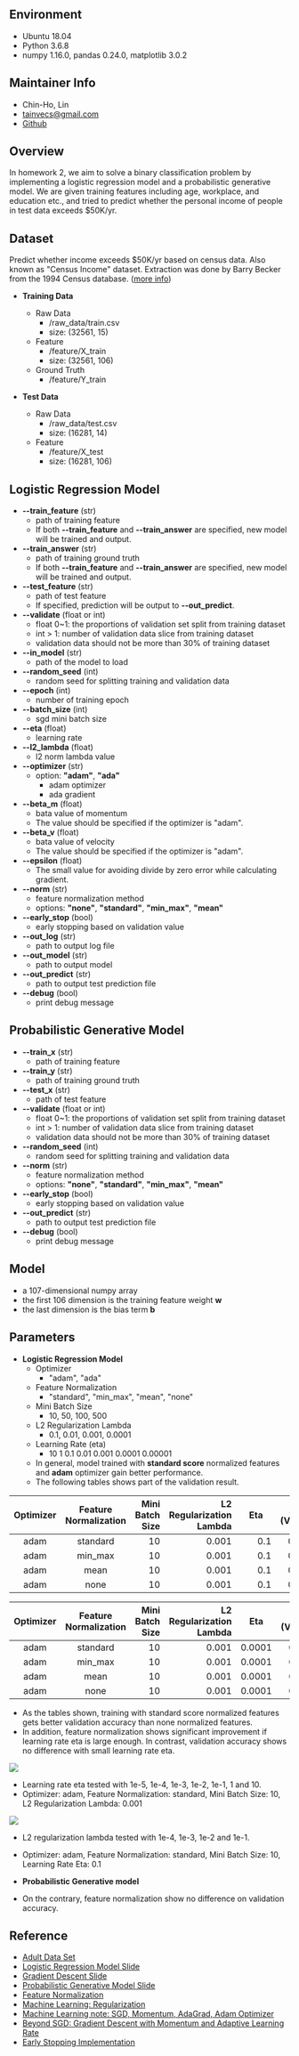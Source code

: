 ## Environment
* Ubuntu 18.04
* Python 3.6.8
* numpy 1.16.0, pandas 0.24.0, matplotlib 3.0.2


## Maintainer Info
* Chin-Ho, Lin
* tainvecs@gmail.com
* [Github](https://github.com/tainvecs/ml-2017)


## Overview

In homework 2, we aim to solve a binary classification problem by implementing a logistic regression model and a probabilistic generative model. We are given training features including age, workplace, and education etc., and tried to predict whether the personal income of people in test data exceeds $50K/yr.


## Dataset
Predict whether income exceeds $50K/yr based on census data. Also known as "Census Income" dataset. Extraction was done by Barry Becker from the 1994 Census database. ([more info](https://archive.ics.uci.edu/ml/datasets/Adult))

* **Training Data**
	- Raw Data
		+ /raw_data/train.csv
		+ size: (32561, 15)
	- Feature
		+ /feature/X_train
		+ size: (32561, 106)
	- Ground Truth
		+ /feature/Y_train

* **Test Data**
	- Raw Data
		+ /raw_data/test.csv
		+ size: (16281, 14)
	- Feature
		+ /feature/X_test
		+ size: (16281, 106)


## Logistic Regression Model


* **--train_feature** (str)
	- path of training feature
	- If both **--train_feature** and **--train_answer** are specified, new model will be trained and output.
* **--train_answer** (str)
	- path of training ground truth
	- If both **--train_feature** and **--train_answer** are specified, new model will be trained and output.
* **--test_feature** (str)
	- path of test feature
	- If specified, prediction will be output to **--out_predict**.
* **--validate** (float or int)
	- float 0~1: the proportions of validation set split from training dataset
	- int > 1: number of validation data slice from training dataset
	- validation data should not be more than 30\% of training dataset
* **--in_model** (str)
	- path of the model to load
* **--random_seed** (int)
	- random seed for splitting training and validation data
* **--epoch** (int)
	- number of training epoch
* **--batch_size** (int)
	- sgd mini batch size
* **--eta** (float)
	- learning rate
* **--l2_lambda** (float)
	- l2 norm lambda value
* **--optimizer** (str)
	- option: **\"adam\"**, **\"ada\"**
		* adam optimizer
		* ada gradient
* **--beta_m** (float)
	- bata value of momentum
	- The value should be specified if the optimizer is \"adam\".
* **--beta_v** (float)
	- bata value of velocity
	- The value should be specified if the optimizer is \"adam\".
* **--epsilon** (float)
	- The small value for avoiding divide by zero error while calculating gradient.
* **--norm** (str)
	- feature normalization method
	- options: **\"none\"**, **\"standard\"**, **\"min_max\"**, **\"mean\"**
* **--early_stop** (bool)
	- early stopping based on validation value
* **--out_log** (str)
	- path to output log file
* **--out_model** (str)
	- path to output model
* **--out_predict** (str)
	- path to output test prediction file
* **--debug** (bool)
	- print debug message


## Probabilistic Generative Model


* **--train_x** (str)
	- path of training feature
* **--train_y** (str)
	- path of training ground truth
* **--test_x** (str)
	- path of test feature
* **--validate** (float or int)
	- float 0~1: the proportions of validation set split from training dataset
	- int > 1: number of validation data slice from training dataset
	- validation data should not be more than 30\% of training dataset
* **--random_seed** (int)
	- random seed for splitting training and validation data
* **--norm** (str)
	- feature normalization method
	- options: **\"none\"**, **\"standard\"**, **\"min_max\"**, **\"mean\"**
* **--early_stop** (bool)
	- early stopping based on validation value
* **--out_predict** (str)
	- path to output test prediction file
* **--debug** (bool)
	- print debug message


## Model

* a 107-dimensional numpy array
* the first 106 dimension is the training feature weight **w**
* the last dimension is the bias term **b**


## Parameters

* **Logistic Regression Model**
	- Optimizer
		+ \"adam\", \"ada\"
	- Feature Normalization
		+ \"standard\", \"min_max\", \"mean\", \"none\"
	- Mini Batch Size
		+ 10, 50, 100, 500
	- L2 Regularization Lambda
		+ 0.1, 0.01, 0.001, 0.0001
	- Learning Rate (eta)
		+ 10 1 0.1 0.01 0.001 0.0001 0.00001
	- In general, model trained with **standard score** normalized features and **adam** optimizer gain better performance.
	- The following tables shows part of the validation result.


| Optimizer | Feature Normalization | Mini Batch Size | L2 Regularization Lambda | Eta |   Accuracy (Validation) |
| :---: | :------: | -----: | ------: |--------- | ----------: |
|  adam | standard |     10 |   0.001 | &nbsp;&nbsp;&nbsp;&nbsp;&nbsp;&nbsp;&nbsp;0.1 |  0.855037 |
|  adam |  min_max |     10 |   0.001 | &nbsp;&nbsp;&nbsp;&nbsp;&nbsp;&nbsp;&nbsp;0.1 |  0.846437 |
|  adam |     mean |     10 |   0.001 | &nbsp;&nbsp;&nbsp;&nbsp;&nbsp;&nbsp;&nbsp;0.1 |  0.845209 |
|  adam |     none |     10 |   0.001 | &nbsp;&nbsp;&nbsp;&nbsp;&nbsp;&nbsp;&nbsp;0.1 |  0.819717 |

| Optimizer | Feature Normalization | Mini Batch Size | L2 Regularization Lambda | Eta |   Accuracy (Validation) |
| :---: | :------: | -----: | ------: | --------- | ----------: |
|  adam | standard |     10 |   0.001 |       0.0001 |  0.851658 |
|  adam |  min_max |     10 |   0.001 |       0.0001 |  0.842752 |
|  adam |     mean |     10 |   0.001 |       0.0001 |  0.841523 |
|  adam |     none |     10 |   0.001 |       0.0001 |  0.850737 |

* As the tables shown, training with standard score normalized features gets better validation accuracy than none normalized features.
* In addition, feature normalization shows significant improvement if learning rate eta is large enough. In contrast, validation accuracy shows no difference with small learning rate eta.

![](https://github.com/tainvecs/ml-2017/blob/master/hw2/png/eta-opt_adam_l2_lambda_0.001_batch_size_10_norm_standard.png?raw=true)
* Learning rate eta tested with 1e-5, 1e-4, 1e-3, 1e-2, 1e-1, 1 and 10.
* Optimizer: adam, Feature Normalization: standard, Mini Batch Size: 10, L2 Regularization Lambda: 0.001

![](https://github.com/tainvecs/ml-2017/blob/master/hw2/png/l2_lambda-opt_adam_eta_0.1_batch_size_10_norm_standard.png?raw=true)
* L2 regularization lambda tested with 1e-4, 1e-3, 1e-2 and 1e-1.
* Optimizer: adam, Feature Normalization: standard, Mini Batch Size: 10, Learning Rate Eta: 0.1


* **Probabilistic Generative model**
* On the contrary, feature normalization show no difference on validation accuracy.


## Reference

* [Adult Data Set](https://archive.ics.uci.edu/ml/datasets/Adult)
* [Logistic Regression Model Slide](http://speech.ee.ntu.edu.tw/~tlkagk/courses/ML_2016/Lecture/Logistic%20Regression%20(v3).pdf)
* [Gradient Descent Slide](http://speech.ee.ntu.edu.tw/~tlkagk/courses/ML_2016/Lecture/Gradient%20Descent%20(v2).pdf)
* [Probabilistic Generative Model Slide](http://speech.ee.ntu.edu.tw/~tlkagk/courses/ML_2016/Lecture/Classification%20(v3).pdf)
* [Feature Normalization](https://en.wikipedia.org/wiki/Feature_scaling)
* [Machine Learning: Regularization](https://murphymind.blogspot.com/2017/05/machine.learning.regularization.html)
* [Machine Learning note: SGD, Momentum, AdaGrad, Adam Optimizer](https://medium.com/%E9%9B%9E%E9%9B%9E%E8%88%87%E5%85%94%E5%85%94%E7%9A%84%E5%B7%A5%E7%A8%8B%E4%B8%96%E7%95%8C/%E6%A9%9F%E5%99%A8%E5%AD%B8%E7%BF%92ml-note-sgd-momentum-adagrad-adam-optimizer-f20568c968db)
* [Beyond SGD: Gradient Descent with Momentum and Adaptive Learning Rate](https://wiseodd.github.io/techblog/2016/06/22/nn-optimization/)
* [Early Stopping Implementation](https://gist.github.com/ryanpeach/9ef833745215499e77a2a92e71f89ce2)
